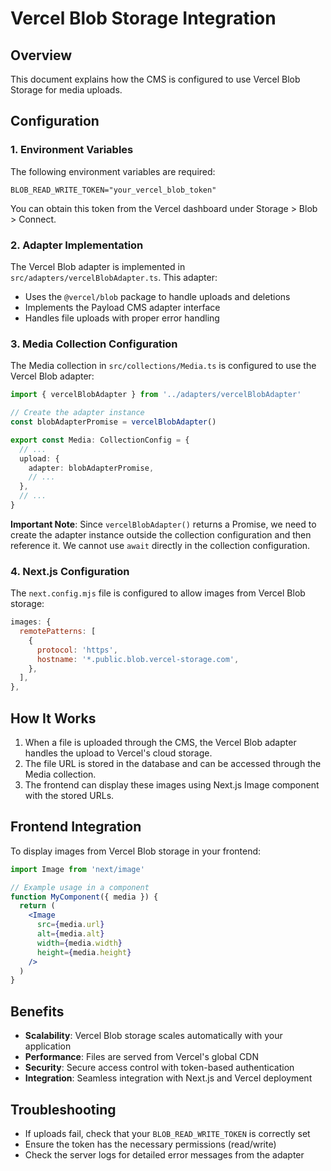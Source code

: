 # Vercel Blob Storage Integration

## Overview

This document explains how the CMS is configured to use Vercel Blob Storage for media uploads.

## Configuration

### 1. Environment Variables

The following environment variables are required:

```
BLOB_READ_WRITE_TOKEN="your_vercel_blob_token"
```

You can obtain this token from the Vercel dashboard under Storage > Blob > Connect.

### 2. Adapter Implementation

The Vercel Blob adapter is implemented in `src/adapters/vercelBlobAdapter.ts`. This adapter:

- Uses the `@vercel/blob` package to handle uploads and deletions
- Implements the Payload CMS adapter interface
- Handles file uploads with proper error handling

### 3. Media Collection Configuration

The Media collection in `src/collections/Media.ts` is configured to use the Vercel Blob adapter:

```typescript
import { vercelBlobAdapter } from '../adapters/vercelBlobAdapter'

// Create the adapter instance
const blobAdapterPromise = vercelBlobAdapter()

export const Media: CollectionConfig = {
  // ...
  upload: {
    adapter: blobAdapterPromise,
    // ...
  },
  // ...
}
```

**Important Note**: Since `vercelBlobAdapter()` returns a Promise, we need to create the adapter instance outside the collection configuration and then reference it. We cannot use `await` directly in the collection configuration.

### 4. Next.js Configuration

The `next.config.mjs` file is configured to allow images from Vercel Blob storage:

```javascript
images: {
  remotePatterns: [
    {
      protocol: 'https',
      hostname: '*.public.blob.vercel-storage.com',
    },
  ],
},
```

## How It Works

1. When a file is uploaded through the CMS, the Vercel Blob adapter handles the upload to Vercel's cloud storage.
2. The file URL is stored in the database and can be accessed through the Media collection.
3. The frontend can display these images using Next.js Image component with the stored URLs.

## Frontend Integration

To display images from Vercel Blob storage in your frontend:

```jsx
import Image from 'next/image'

// Example usage in a component
function MyComponent({ media }) {
  return (
    <Image
      src={media.url}
      alt={media.alt}
      width={media.width}
      height={media.height}
    />
  )
}
```

## Benefits

- **Scalability**: Vercel Blob storage scales automatically with your application
- **Performance**: Files are served from Vercel's global CDN
- **Security**: Secure access control with token-based authentication
- **Integration**: Seamless integration with Next.js and Vercel deployment

## Troubleshooting

- If uploads fail, check that your `BLOB_READ_WRITE_TOKEN` is correctly set
- Ensure the token has the necessary permissions (read/write)
- Check the server logs for detailed error messages from the adapter
